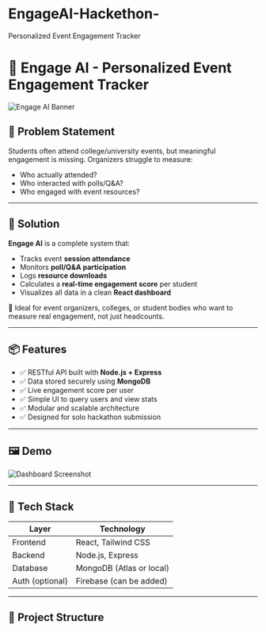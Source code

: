# EngageAI-Hackethon-
Personalized Event Engagement Tracker
# 🎯 Engage AI - Personalized Event Engagement Tracker

![Engage AI Banner](https://img.shields.io/badge/EngageAI-Hackathon-blueviolet)

## 🧠 Problem Statement

Students often attend college/university events, but meaningful engagement is missing. Organizers struggle to measure:
- Who actually attended?
- Who interacted with polls/Q&A?
- Who engaged with event resources?

---

## 🚀 Solution

**Engage AI** is a complete system that:
- Tracks event **session attendance**
- Monitors **poll/Q&A participation**
- Logs **resource downloads**
- Calculates a **real-time engagement score** per student
- Visualizes all data in a clean **React dashboard**

🎯 Ideal for event organizers, colleges, or student bodies who want to measure real engagement, not just headcounts.

---

## 📦 Features

- ✅ RESTful API built with **Node.js + Express**
- ✅ Data stored securely using **MongoDB**
- ✅ Live engagement score per user
- ✅ Simple UI to query users and view stats
- ✅ Modular and scalable architecture
- ✅ Designed for solo hackathon submission

---

## 🖼️ Demo

![Dashboard Screenshot](https://via.placeholder.com/800x400?text=Engage+AI+Dashboard)

---

## 🔧 Tech Stack

| Layer       | Technology        |
|-------------|-------------------|
| Frontend    | React, Tailwind CSS |
| Backend     | Node.js, Express  |
| Database    | MongoDB (Atlas or local) |
| Auth (optional) | Firebase (can be added) |

---

## 📁 Project Structure


